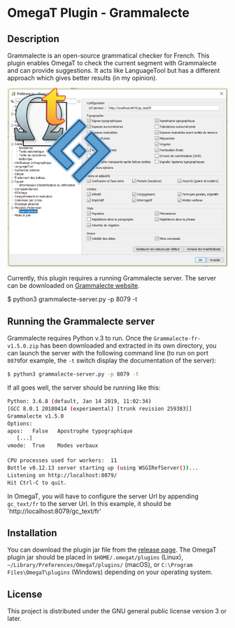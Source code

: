 # OmegaT Plugin - Grammalecte

## Description

Grammalecte is an open-source grammatical checker for French. This plugin enables OmegaT to check the current segment with Grammalecte and can provide suggestions. It acts like LanguageTool but has a different approach which gives better results (in my opinion).

![screenshot](https://raw.githubusercontent.com/briacp/omegat-plugin-grammalecte/master/omegat-plugin-grammalecte.png)


Currently, this plugin requires a running Grammalecte server. The server can be downloaded on [Grammalecte website](https://grammalecte.net/grammalecte/zip/Grammalecte-fr-v1.5.0.zip). 

$ python3 grammalecte-server.py -p 8079 -t

## Running the Grammalecte server

Grammalecte requires Python v.3 to run. Once the `Grammalecte-fr-v1.5.0.zip` has been downloaded and extracted in its own directory, you can launch the server with the following command line (to run on port `8079`for example, the `-t` switch display the documentation of the server):

```bash
$ python3 grammalecte-server.py -p 8079 -t
```

If all goes well, the server should be running like this:

```bash
Python: 3.6.8 (default, Jan 14 2019, 11:02:34)
[GCC 8.0.1 20180414 (experimental) [trunk revision 259383]]
Grammalecte v1.5.0
Options:
apos:   False   Apostrophe typographique
   [...]
vmode:  True    Modes verbaux

CPU processes used for workers:  11
Bottle v0.12.13 server starting up (using WSGIRefServer())...
Listening on http://localhost:8079/
Hit Ctrl-C to quit.
```

In OmegaT, you will have to configure the server Url by appending `gc_text/fr` to the server Url. In this example, it should be `http://localhost:8079/gc_text/fr'

## Installation

You can download the plugin jar file from the [release page](../../releases). The OmegaT plugin jar should be placed in `$HOME/.omegat/plugins` (Linux), `~/Library/Preferences/OmegaT/plugins/` (macOS), or `C:\Program Files\OmegaT\plugins` (Windows) depending on your operating system.


## License

This project is distributed under the GNU general public license version 3 or later.
